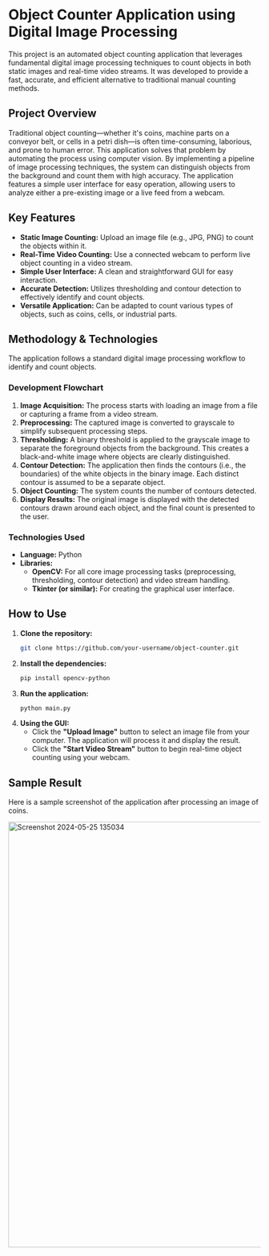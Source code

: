 # Object Counter Application using Digital Image Processing

This project is an automated object counting application that leverages fundamental digital image processing techniques to count objects in both static images and real-time video streams. It was developed to provide a fast, accurate, and efficient alternative to traditional manual counting methods.

## Project Overview

Traditional object counting—whether it's coins, machine parts on a conveyor belt, or cells in a petri dish—is often time-consuming, laborious, and prone to human error. This application solves that problem by automating the process using computer vision. By implementing a pipeline of image processing techniques, the system can distinguish objects from the background and count them with high accuracy. The application features a simple user interface for easy operation, allowing users to analyze either a pre-existing image or a live feed from a webcam.

## Key Features

*   **Static Image Counting:** Upload an image file (e.g., JPG, PNG) to count the objects within it.
*   **Real-Time Video Counting:** Use a connected webcam to perform live object counting in a video stream.
*   **Simple User Interface:** A clean and straightforward GUI for easy interaction.
*   **Accurate Detection:** Utilizes thresholding and contour detection to effectively identify and count objects.
*   **Versatile Application:** Can be adapted to count various types of objects, such as coins, cells, or industrial parts.

## Methodology & Technologies

The application follows a standard digital image processing workflow to identify and count objects.

### Development Flowchart
1.  **Image Acquisition:** The process starts with loading an image from a file or capturing a frame from a video stream.
2.  **Preprocessing:** The captured image is converted to grayscale to simplify subsequent processing steps.
3.  **Thresholding:** A binary threshold is applied to the grayscale image to separate the foreground objects from the background. This creates a black-and-white image where objects are clearly distinguished.
4.  **Contour Detection:** The application then finds the contours (i.e., the boundaries) of the white objects in the binary image. Each distinct contour is assumed to be a separate object.
5.  **Object Counting:** The system counts the number of contours detected.
6.  **Display Results:** The original image is displayed with the detected contours drawn around each object, and the final count is presented to the user.

### Technologies Used
*   **Language:** Python
*   **Libraries:**
    *   **OpenCV:** For all core image processing tasks (preprocessing, thresholding, contour detection) and video stream handling.
    *   **Tkinter (or similar):** For creating the graphical user interface.

## How to Use

1.  **Clone the repository:**
    ```bash
    git clone https://github.com/your-username/object-counter.git
    ```
2.  **Install the dependencies:**
    ```bash
    pip install opencv-python
    ```
3.  **Run the application:**
    ```bash
    python main.py
    ```
4.  **Using the GUI:**
    *   Click the **"Upload Image"** button to select an image file from your computer. The application will process it and display the result.
    *   Click the **"Start Video Stream"** button to begin real-time object counting using your webcam.

## Sample Result

Here is a sample screenshot of the application after processing an image of coins.

<img width="1002" height="848" alt="Screenshot 2024-05-25 135034" src="https://github.com/user-attachments/assets/8c76b9e7-f462-4b84-ae01-52948496bd00" />
